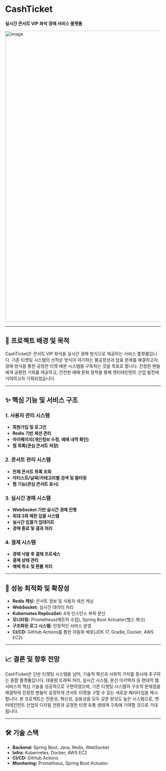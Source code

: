 # CashTicket

**실시간 콘서트 VIP 좌석 경매 서비스 플랫폼**

<img width="941" alt="image" src="https://github.com/user-attachments/assets/5e91d85a-fa0e-4e8a-bd87-522ed08ea697" />

---

## 🎯 프로젝트 배경 및 목적

CashTicket은 콘서트 VIP 좌석을 실시간 경매 방식으로 제공하는 서비스 플랫폼입니다.
기존 티켓팅 시스템의 선착순 방식이 야기하는 불공정성과 암표 문제를 해결하고자,
경매 방식을 통한 공정한 티켓 배분 시스템을 구축하는 것을 목표로 합니다.
진정한 팬들에게 공평한 기회를 제공하고, 건전한 예매 문화 정착을 통해
엔터테인먼트 산업 발전에 기여하고자 기획되었습니다.

---

## ✨ 핵심 기능 및 서비스 구조

### 1. 사용자 관리 시스템

- **회원가입 및 로그인**
- **Redis 기반 세션 관리**
- **마이페이지(개인정보 수정, 예매 내역 확인)**
- **찜 목록(관심 콘서트 저장)**

### 2. 콘서트 관리 시스템

- **전체 콘서트 목록 조회**
- **아티스트/날짜/카테고리별 검색 및 필터링**
- **찜 기능(관심 콘서트 표시)**

### 3. 실시간 경매 시스템

- **WebSocket 기반 실시간 경매 진행**
- **최대 3회 제한 입찰 시스템**
- **실시간 입찰가 업데이트**
- **경매 종료 및 결과 처리**

### 4. 결제 시스템

- **경매 낙찰 후 결제 프로세스**
- **결제 상태 관리**
- **예매 취소 및 환불 처리**

---

## 🚀 성능 최적화 및 확장성

- **Redis 캐싱:** 콘서트 정보 및 사용자 세션 캐싱
- **WebSocket:** 실시간 데이터 처리
- **Kubernetes ReplicaSet:** 4개 인스턴스 부하 분산
- **모니터링:** Prometheus(메트릭 수집), Spring Boot Actuator(헬스 체크)
- **구조화된 로그 시스템:** 안정적인 서비스 운영
- **CI/CD:** GitHub Actions를 통한 자동화 배포(JDK 17, Gradle, Docker, AWS EC2)

---

## 📈 결론 및 향후 전망

CashTicket은 단순 티켓팅 시스템을 넘어,
기술적 혁신과 사회적 가치를 동시에 추구하는 종합 플랫폼입니다.
대용량 트래픽 처리, 실시간 시스템, 분산 아키텍처 등
현대적 웹 서비스의 핵심 기술을 성공적으로 구현하였으며,
기존 티켓팅 시스템의 구조적 문제점을 해결하여
진정한 팬들이 공정하게 콘서트 티켓을 구할 수 있는 새로운 패러다임을 제시합니다.
본 프로젝트는 전문성, 혁신성, 실용성을 모두 갖춘 완성도 높은 시스템으로,
엔터테인먼트 산업의 디지털 전환과 공정한 티켓 유통 생태계 구축에 기여할 것으로 기대됩니다.

---

## 🛠️ 기술 스택

- **Backend:** Spring Boot, Java, Redis, WebSocket
- **Infra:** Kubernetes, Docker, AWS EC2
- **CI/CD:** GitHub Actions
- **Monitoring:** Prometheus, Spring Boot Actuator
